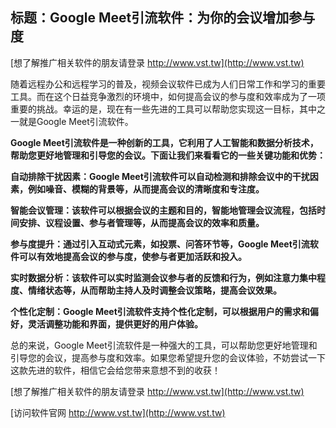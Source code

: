 ## **标题：Google Meet引流软件：为你的会议增加参与度**

[想了解推广相关软件的朋友请登录 http://www.vst.tw](http://www.vst.tw)

随着远程办公和远程学习的普及，视频会议软件已成为人们日常工作和学习的重要工具。而在这个日益竞争激烈的环境中，如何提高会议的参与度和效率成为了一项重要的挑战。幸运的是，现在有一些先进的工具可以帮助您实现这一目标，其中之一就是Google Meet引流软件。

**Google Meet引流软件是一种创新的工具，它利用了人工智能和数据分析技术，帮助您更好地管理和引导您的会议。下面让我们来看看它的一些关键功能和优势：**

**自动排除干扰因素：Google Meet引流软件可以自动检测和排除会议中的干扰因素，例如噪音、模糊的背景等，从而提高会议的清晰度和专注度。**

**智能会议管理：该软件可以根据会议的主题和目的，智能地管理会议流程，包括时间安排、议程设置、参与者管理等，从而提高会议的效率和质量。**

**参与度提升：通过引入互动式元素，如投票、问答环节等，Google Meet引流软件可以有效地提高会议的参与度，使参与者更加活跃和投入。**

**实时数据分析：该软件可以实时监测会议参与者的反馈和行为，例如注意力集中程度、情绪状态等，从而帮助主持人及时调整会议策略，提高会议效果。**

**个性化定制：Google Meet引流软件支持个性化定制，可以根据用户的需求和偏好，灵活调整功能和界面，提供更好的用户体验。**

总的来说，Google Meet引流软件是一种强大的工具，可以帮助您更好地管理和引导您的会议，提高参与度和效率。如果您希望提升您的会议体验，不妨尝试一下这款先进的软件，相信它会给您带来意想不到的收获！

[想了解推广相关软件的朋友请登录 http://www.vst.tw](http://www.vst.tw)


[访问软件官网 http://www.vst.tw](http://www.vst.tw)
